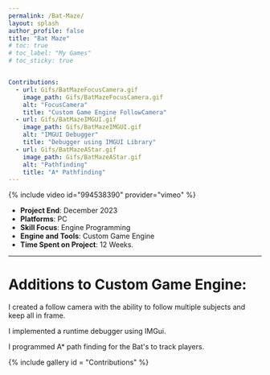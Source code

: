 ```yaml
---
permalink: /Bat-Maze/
layout: splash
author_profile: false
title: "Bat Maze"
# toc: true
# toc_label: "My Games"
# toc_sticky: true


Contributions:
  - url: Gifs/BatMazeFocusCamera.gif
    image_path: Gifs/BatMazeFocusCamera.gif
    alt: "FocusCamera"
    title: "Custom Game Engine FollowCamera"
  - url: Gifs/BatMazeIMGUI.gif
    image_path: Gifs/BatMazeIMGUI.gif
    alt: "IMGUI Debugger"
    title: "Debugger using IMGUI Library"
  - url: Gifs/BatMazeAStar.gif
    image_path: Gifs/BatMazeAStar.gif
    alt: "Pathfinding"
    title: "A* Pathfinding"
---
```

{% include video id="994538390" provider="vimeo" %}

- **Project End**: December 2023
- **Platforms**: PC
- **Skill Focus**: Engine Programming 
- **Engine and Tools**: Custom Game Engine
- **Time Spent on Project**: 12 Weeks.

---

# Additions to Custom Game Engine:

I created a follow camera with the ability to follow multiple subjects and keep all in frame.  

I implemented a runtime debugger using IMGui.  

I programmed A* path finding for the Bat's to track players.  


{% include gallery id = "Contributions" %}

